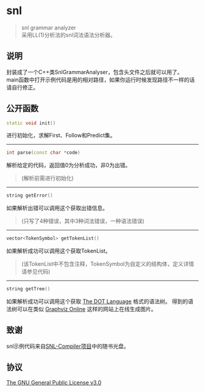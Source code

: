 # snl
>snl grammar analyzer  
>采用LL(1)分析法的snl词法语法分析器。

## 说明

封装成了一个C++类SnlGrammarAnalyser，包含头文件之后就可以用了。  
main函数中打开示例代码是用的相对路径，如果你运行时候发现路径不一样的话请自行修正。  

## 公开函数

```cpp
static void init()
```
进行初始化，求解First、Follow和Predict集。

---
```cpp
int parse(const char *code)
```
解析给定的代码，返回值0为分析成功，非0为出错。
>(解析前需进行初始化)

---
```cpp
string getError()
```
如果解析出错可以调用这个获取出错信息。
>(只写了4种错误，其中3种词法错误，一种语法错误)

---
```cpp
vector<TokenSymbol> getTokenList()
```
如果解析成功可以调用这个获取TokenList。
>(该TokenList中不包含注释，TokenSymbol为自定义的结构体，定义详情请参见代码)

---
```cpp
string getTree()
```
如果解析成功可以调用这个获取
[The DOT Language](https://graphviz.gitlab.io/_pages/doc/info/lang.html)
格式的语法树。
得到的语法树可以在类似
[Graphviz Online](https://dreampuf.github.io/GraphvizOnline/)
这样的网站上在线生成图片。

## 致谢

snl示例代码来自[SNL-Compiler项目](https://github.com/YouthLin/SNL-Compiler)中的随书光盘。

## 协议
[The GNU General Public License v3.0](https://github.com/code4lala/snl/blob/master/LICENSE)
